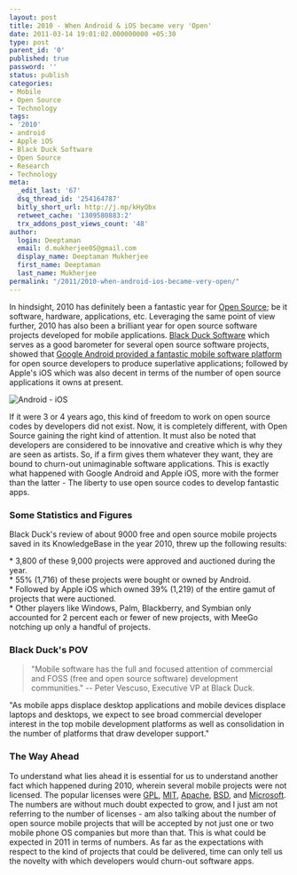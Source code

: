 ```yaml
---
layout: post
title: 2010 - When Android & iOS became very 'Open'
date: 2011-03-14 19:01:02.000000000 +05:30
type: post
parent_id: '0'
published: true
password: ''
status: publish
categories:
- Mobile
- Open Source
- Technology
tags:
- '2010'
- android
- Apple iOS
- Black Duck Software
- Open Source
- Research
- Technology
meta:
  _edit_last: '67'
  dsq_thread_id: '254164787'
  bitly_short_url: http://j.mp/kHyQbx
  retweet_cache: '1309580883:2'
  trx_addons_post_views_count: '48'
author:
  login: Deeptaman
  email: d.mukherjee05@gmail.com
  display_name: Deeptaman Mukherjee
  first_name: Deeptaman
  last_name: Mukherjee
permalink: "/2011/2010-when-android-ios-became-very-open/"
---
```

<p>In hindsight, 2010 has definitely been a fantastic year for <a href="http://en.wikipedia.org/wiki/Open_source">Open Source</a>; be it software, hardware, applications, etc. Leveraging the same point of view further, 2010 has also been a brilliant year for open source software projects developed for mobile applications. <a href="http://www.blackducksoftware.com/">Black Duck Software</a> which serves as a good barometer for several open source software projects, showed that <a href="http://www.pcworld.com/article/210384/android_no_2_mobile_os_apple_eats_its_dust.html?tk=rel_news">Google Android provided a fantastic mobile software platform</a> for open source developers to produce superlative applications; followed by Apple's iOS which was also decent in terms of the number of open source applications it owns at present.</p>
<p><!--more--></p>
<p><img src="/static/2011/03/android-ios.jpg" alt="Android - iOS" class="alignright" /></p>
<p>If it were 3 or 4 years ago, this kind of freedom to work on open source codes by developers did not exist. Now, it is completely different, with Open Source gaining the right kind of attention. It must also be noted that developers are considered to be innovative and creative which is why they are seen as artists. So, if a firm gives them whatever they want, they are bound to churn-out unimaginable software applications. This is exactly what happened with Google Android and Apple iOS, more with the former than the latter - The liberty to use open source codes to develop fantastic apps. </p>
<h3>Some Statistics and Figures</h3>
<p>Black Duck's review of about 9000 free and open source mobile projects saved in its KnowledgeBase in the year 2010, threw up the following results:</p>
<p>* 3,800 of these 9,000 projects were approved and auctioned during the year.<br />
* 55% (1,716) of these projects were bought or owned by Android.<br />
* Followed by Apple iOS which owned 39% (1,219) of the entire gamut of projects that were auctioned.<br />
* Other players like Windows, Palm, Blackberry, and Symbian only accounted for 2 percent each or fewer of new projects, with MeeGo notching up only a handful of projects.</p>
<h3>Black Duck's POV</h3>
<blockquote><p>"Mobile software has the full and focused attention of commercial and FOSS (free and open source software) development communities." -- Peter Vescuso, Executive VP at Black Duck.</p></blockquote>
<p>"As mobile apps displace desktop applications and mobile devices displace laptops and desktops, we expect to see broad commercial developer interest in the top mobile development platforms as well as consolidation in the number of platforms that draw developer support."</p>
<h3>The Way Ahead</h3>
<p>To understand what lies ahead it is essential for us to understand another fact which happened during 2010, wherein several mobile projects were not licensed. The popular licenses were <a href="http://www.gnu.org/licenses/gpl.html">GPL</a>, <a href="http://www.opensource.org/licenses/mit-license.php">MIT</a>, <a href="http://www.apache.org/licenses/LICENSE-2.0.html">Apache</a>, <a href="http://www.opensource.org/licenses/bsd-license.php">BSD</a>, and <a href="http://www.microsoft.com/licensing/default.aspx">Microsoft</a>. The numbers are without much doubt expected to grow, and I just am not referring to the number of licenses - am also talking about the number of open source mobile projects that will be accepted by not just one or two mobile phone OS companies but more than that. This is what could be expected in 2011 in terms of numbers. As far as the expectations with respect to the kind of projects that could be delivered, time can only tell us the novelty with which developers would churn-out software apps.</p>
